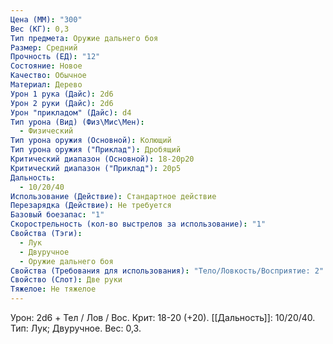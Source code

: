 ```yaml
---
Цена (ММ): "300"
Вес (КГ): 0,3
Тип предмета: Оружие дальнего боя
Размер: Средний
Прочность (ЕД): "12"
Состояние: Новое
Качество: Обычное
Материал: Дерево
Урон 1 рука (Дайс): 2d6
Урон 2 руки (Дайс): 2d6
Урон "прикладом" (Дайс): d4
Тип урона (Вид) (Физ\Мис\Мен):
  - Физический
Тип урона оружия (Основной): Колющий
Тип урона оружия ("Приклад"): Дробящий
Критический диапазон (Основной): 18-20р20
Критический диапазон ("Приклад"): 20р5
Дальность:
  - 10/20/40
Использование (Действие): Стандартное действие
Перезарядка (Действие): Не требуется
Базовый боезапас: "1"
Скорострельность (кол-во выстрелов за использование): "1"
Свойства (Тэги):
  - Лук
  - Двуручное
  - Оружие дальнего боя
Свойства (Требования для использования): "Тело/Ловкость/Восприятие: 2"
Свойство (Слот): Две руки
Тяжелое: Не тяжелое
---
```

Урон: 2d6 + Тел / Лов / Вос. Крит: 18-20 (+20). [[Дальность]]: 10/20/40. Тип: Лук; Двуручное. Вес: 0,3.